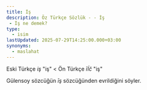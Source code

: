 ```yaml
---
title: İş
description: Öz Türkçe Sözlük - - İş 
 - İş ne demek?
type:
  - isim
lastUpdated: 2025-07-29T14:25:00.000+03:00
synonyms:
  - maslahat
---
```

Eski Türkçe _iş_ "iş" < Ön Türkçe _īĺč_ "iş"

Gülensoy sözcüğün _īş_ sözcüğünden evrildiğini söyler.
